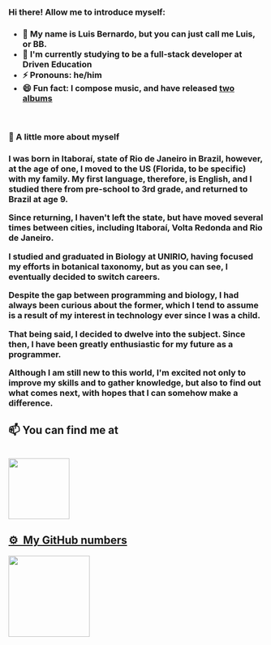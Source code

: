 ### Hi there! Allow me to introduce myself:
<h3>

- 👋 My name is Luis Bernardo, but you can just call me Luis, or BB.
- 🌱 I'm currently studying to be a full-stack developer at Driven Education
- ⚡ Pronouns: he/him
- 😄 Fun fact: I compose music, and have released <a href="https://milkemohoney.bandcamp.com/">two albums</a>
</h3>
<br>

### 📖 A little more about myself

<h3>I was born in Itaboraí, state of Rio de Janeiro in Brazil, however, at the age of one, I moved to the US (Florida, to be specific) with my family. My first language, therefore, is English, and I studied there from pre-school to 3rd grade, and returned to Brazil at age 9.
  <br>

Since returning, I haven't left the state, but have moved several times between cities, including Itaboraí, Volta Redonda and Rio de Janeiro.

I studied and graduated in Biology at UNIRIO, having focused my efforts in botanical taxonomy, but as you can see, I eventually decided to switch careers.

Despite the gap between programming and biology, I had always been curious about the former, which I tend to assume is a result of my interest in technology ever since I was a child. 

That being said, I decided to dwelve into the subject. Since then, I have been greatly enthusiastic for my future as a programmer.

Although I am still new to this world, I'm excited not only to improve my skills and to gather knowledge, but also to find out what comes next, with hopes that I can somehow make a difference. </h3>

## 📫 You can find me at
<br>
<a href="https://www.linkedin.com/in/luisbernardoss/" target="_blank"><img src="https://img.shields.io/badge/LinkedIn-0077B5?style=for-the-badge&logo=linkedin&logoColor=white" width="120"/>
  
## ⚙️ &nbsp;My GitHub numbers
<div>
  <a href="https://github.com/stonasss">
  <img height="160em" src="https://github-readme-stats.vercel.app/api?username=stonasss&show_icons=true&theme=dracula&include_all_commits=true&count_private=true"/>
</div>

<!--
**stonasss/stonasss** is a ✨ _special_ ✨ repository because its `README.md` (this file) appears on your GitHub profile.

Here are some ideas to get you started:

- 🔭 I’m currently working on ...
- 🌱 I’m currently learning ...
- 👯 I’m looking to collaborate on ...
- 🤔 I’m looking for help with ...
- 💬 Ask me about ...
- 📫 How to reach me: ...
- 😄 Pronouns: ...
- ⚡ Fun fact: ...
-->
